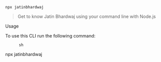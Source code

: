 `npx jatinbhardwaj`

>Get to know Jatin Bhardwaj using your command line with Node.js

Usage

To use this CLI run the following command:

          sh      
  npx jatinbhardwaj
